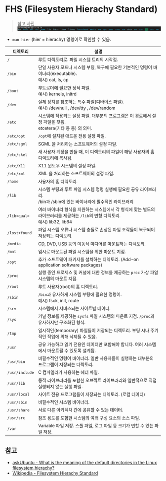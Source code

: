 # FHS (Filesystem Hierachy Standard)

> 참고 사진
![기본 디렉토리 구조](images/fhs.png)

- `man hier` (hier = hierachy) 명령어로 확인할 수 있음.

| 디렉토리 | 설명 |
| --- | --- |
| `/` | 루트 디렉토리로. 파일 시스템 트리의 시작점. |
| `/bin` | 단일 사용자 모드나 시스템 부팅, 복구에 필요한 기본적인 명령어 바이너리(executable). </br> 예시) cat, ls, cp |
| `/boot` | 부트로더에 필요한 정적 파일. </br> 예시) kernels, initrd|
| `/dev` | 실제 장치를 참조하는 특수 파일(디바이스 파일). </br> 예시) /dev/null , /dev/tty , /dev/random|
| `/etc` | 시스템에 적용되는 설정 파일. 대부분의 프로그램은 이 경로에서 설정 파일을 찾음.</br> etcetera(기타 등 등) 의 의미.|
| `/etc/opt` | `/opt`에 설치된 애드온 전용 설정 파일. |
| `/etc/sgml` | SGML 을 처리하는 소프트웨어의 설정 파일. |
| `/etc/skel` | 새 사용자 계정을 만들 때, 이 디렉토리의 파일이 해당 사용자의 홈 디렉토리에 복사됨. |
| `/etc/X11` | X11 윈도우 시스템의 설정 파일. |
| `/etc/xml` | XML 을 처리하는 소프트웨어의 설정 파일. |
| `/home` | 사용자의 홈 디렉토리. |
| `/lib` | 시스템 부팅과 루트 파일 시스템 명령 실행에 필요한 공유 라이브러리. </br> /bin과 /sbin에 있는 바이너리에 필수적인 라이브러리 |
| `/lib<qual>` | 여러 바이너리 형식을 지원하는 시스템에서 각 형식에 맞는 별도의 라이브러리를 제공하는 `/lib`의 변형 디렉토리. </br> 예시) lib32, lib64 |
| `/lost+found` | 파일 시스템 오류나 시스템 충돌로 손상된 파일 조각들이 복구되어 저장되는 디렉토리. |
| `/media` | CD, DVD, USB 등의 이동식 미디어를 마운트하는 디렉토리.|
| `/mnt` | 임시로 마운트된 파일 시스템을 위한 마운트 지점.|
| `/opt` | 추가 소프트웨어 패키지를 설치하는 디렉토리. (Add-on application software packages) |
| `/proc` | 실행 중인 프로세스 및 커널에 대한 정보를 제공하는 `proc` 가상 파일 시스템의 마운트 지점. |
| `/root` | 루트 사용자(root)의 홈 디렉토리. |
| `/sbin` | `/bin`과 유사하게 시스템 부팅에 필요한 명령어. </br> 예시) fsck, init, route |
| `/srv` | 시스템에서 서비스되는 사이트별 데이터. |
| `/sys` | 커널 정보를 제공하는 `sysfs` 파일 시스템의 마운트 지점. `/proc`과 유사하지만 구조화된 형식. |
| `/tmp` | 일시적인(temporary) 파일들이 저장되는 디렉토리. 부팅 시나 주기적인 작업에 의해 삭제될 수 있음. |
| `/usr` | 공유 가능하고 읽기 전용인 데이터만 포함해야 합니다. 여러 시스템에서 마운트될 수 있도록 설계됨. |
| `/usr/bin` | 비필수적인 명령어 바이너리. 일반 사용자들이 실행하는 대부분의 프로그램이 저장되는 디렉토리.|
| `/usr/include` | C 컴파일러가 사용하는 헤더 파일. |
| `/usr/lib` | 동적 라이브러리를 포함한 오브젝트 라이브러리와 일반적으로 직접 실행되지 않는 실행 파일.|
| `/usr/local` | 사이트 전용 프로그램들이 저장되는 디렉토리. (로컬 데이터) |
| `/usr/sbin` | 비필수적인 시스템 바이너리. |
| `/usr/share` | 서로 다른 아키텍처 간에 공유할 수 있는 데이터. |
| `/usr/src` | 참조 용도를 포함한 시스템의 여러 구성 요소의 소스 파일.|
| `/var` | Variable 파일 저장. 스풀 파일, 로그 파일 등 크기가 변할 수 있는 파일 저장. |



## 참고
- [askUbuntu - What is the meaning of the default directories in the Linux filesystem hierachy?](https://askubuntu.com/questions/933/what-is-the-meaning-of-the-default-directories-in-the-linux-filesystem-hierachy)
- [Wikipedia - Filesystem Hierachy Standard](https://en.wikipedia.org/wiki/Filesystem_Hierarchy_Standard)